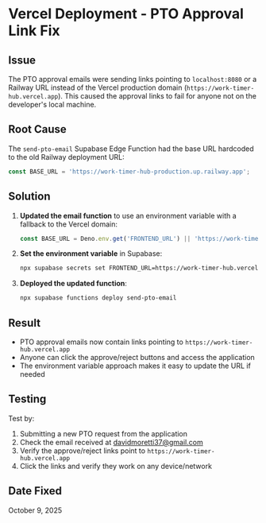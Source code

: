 # Vercel Deployment - PTO Approval Link Fix

## Issue
The PTO approval emails were sending links pointing to `localhost:8080` or a Railway URL instead of the Vercel production domain (`https://work-timer-hub.vercel.app`). This caused the approval links to fail for anyone not on the developer's local machine.

## Root Cause
The `send-pto-email` Supabase Edge Function had the base URL hardcoded to the old Railway deployment URL:
```typescript
const BASE_URL = 'https://work-timer-hub-production.up.railway.app';
```

## Solution
1. **Updated the email function** to use an environment variable with a fallback to the Vercel domain:
   ```typescript
   const BASE_URL = Deno.env.get('FRONTEND_URL') || 'https://work-timer-hub.vercel.app';
   ```

2. **Set the environment variable** in Supabase:
   ```bash
   npx supabase secrets set FRONTEND_URL=https://work-timer-hub.vercel.app
   ```

3. **Deployed the updated function**:
   ```bash
   npx supabase functions deploy send-pto-email
   ```

## Result
- PTO approval emails now contain links pointing to `https://work-timer-hub.vercel.app`
- Anyone can click the approve/reject buttons and access the application
- The environment variable approach makes it easy to update the URL if needed

## Testing
Test by:
1. Submitting a new PTO request from the application
2. Check the email received at davidmoretti37@gmail.com
3. Verify the approve/reject links point to `https://work-timer-hub.vercel.app`
4. Click the links and verify they work on any device/network

## Date Fixed
October 9, 2025
